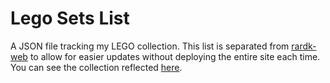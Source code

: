 # Lego Sets List

A JSON file tracking my LEGO collection. This list is separated from [rardk-web](https://github.com/rarDevelopment/rardk-web) to allow for easier updates without deploying the entire site each time. You can see the collection reflected [here](https://www.rardk.com/lego/).
